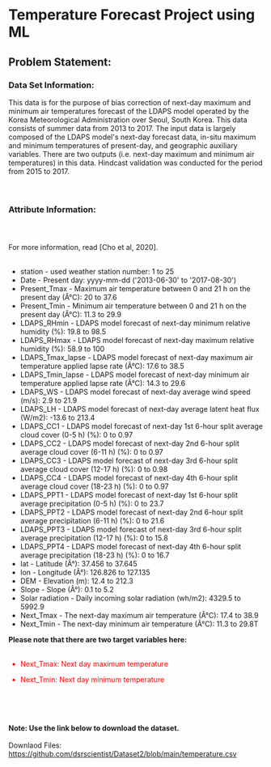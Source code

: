 # Temperature Forecast Project using ML
## Problem Statement:
### <b>Data Set Information:</b>

This data is for the purpose of bias correction of next-day maximum and minimum air temperatures forecast of the LDAPS model operated by the Korea Meteorological Administration over Seoul, South Korea. This data consists of summer data from 2013 to 2017. The input data is largely composed of the LDAPS model's next-day forecast data, in-situ maximum and minimum temperatures of present-day, and geographic auxiliary variables. There are two outputs (i.e. next-day maximum and minimum air temperatures) in this data. Hindcast validation was conducted for the period from 2015 to 2017.
<br><br><br>

### <b>Attribute Information:</b><br><br><br>

For more information, read [Cho et al, 2020].<br><br>
- station - used weather station number: 1 to 25
- Date - Present day: yyyy-mm-dd ('2013-06-30' to '2017-08-30')
- Present_Tmax - Maximum air temperature between 0 and 21 h on the present day (Â°C): 20 to 37.6
- Present_Tmin - Minimum air temperature between 0 and 21 h on the present day (Â°C): 11.3 to 29.9
- LDAPS_RHmin - LDAPS model forecast of next-day minimum relative humidity (%): 19.8 to 98.5
- LDAPS_RHmax - LDAPS model forecast of next-day maximum relative humidity (%): 58.9 to 100
- LDAPS_Tmax_lapse - LDAPS model forecast of next-day maximum air temperature applied lapse rate (Â°C): 17.6 to 38.5
- LDAPS_Tmin_lapse - LDAPS model forecast of next-day minimum air temperature applied lapse rate (Â°C): 14.3 to 29.6
- LDAPS_WS - LDAPS model forecast of next-day average wind speed (m/s): 2.9 to 21.9
-  LDAPS_LH - LDAPS model forecast of next-day average latent heat flux (W/m2): -13.6 to 213.4
-  LDAPS_CC1 - LDAPS model forecast of next-day 1st 6-hour split average cloud cover (0-5 h) (%): 0 to 0.97
-  LDAPS_CC2 - LDAPS model forecast of next-day 2nd 6-hour split average cloud cover (6-11 h) (%): 0 to 0.97
-  LDAPS_CC3 - LDAPS model forecast of next-day 3rd 6-hour split average cloud cover (12-17 h) (%): 0 to 0.98
-  LDAPS_CC4 - LDAPS model forecast of next-day 4th 6-hour split average cloud cover (18-23 h) (%): 0 to 0.97
-  LDAPS_PPT1 - LDAPS model forecast of next-day 1st 6-hour split average precipitation (0-5 h) (%): 0 to 23.7
-  LDAPS_PPT2 - LDAPS model forecast of next-day 2nd 6-hour split average precipitation (6-11 h) (%): 0 to 21.6
-  LDAPS_PPT3 - LDAPS model forecast of next-day 3rd 6-hour split average precipitation (12-17 h) (%): 0 to 15.8
-  LDAPS_PPT4 - LDAPS model forecast of next-day 4th 6-hour split average precipitation (18-23 h) (%): 0 to 16.7
-  lat - Latitude (Â°): 37.456 to 37.645
-  lon - Longitude (Â°): 126.826 to 127.135
-  DEM - Elevation (m): 12.4 to 212.3
-  Slope - Slope (Â°): 0.1 to 5.2
-  Solar radiation - Daily incoming solar radiation (wh/m2): 4329.5 to 5992.9
-  Next_Tmax - The next-day maximum air temperature (Â°C): 17.4 to 38.9
-  Next_Tmin - The next-day minimum air temperature (Â°C): 11.3 to 29.8T

<b>Please note that there are two target variables here: </b><br><br>
<font style="color:red;">
- Next_Tmax: Next day maximum temperature

- Next_Tmin: Next day  minimum temperature
</font>
<br><br><br>

<b>Note: Use the link below to download the dataset. </b>
<br><br>
Downlaod Files:<br>
https://github.com/dsrscientist/Dataset2/blob/main/temperature.csv

